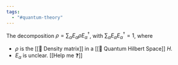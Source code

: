 ```yaml
---
tags:
  - "#quantum-theory"
---
```

The decomposition $\rho = \sum_\alpha E_\alpha \rho E_\alpha^\dagger$, with $\sum_\alpha E_\alpha E_\alpha^\dagger = 1$, where
- $\rho$ is the [[📘 Density matrix]] in a [[📘 Quantum Hilbert Space]] $H$.
- $E_\alpha$ is unclear. [[Help me ❓]]